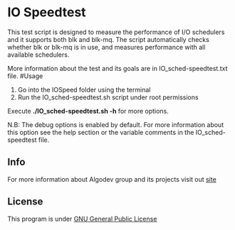 # IO Speedtest
This test script is designed to measure the performance of I/O
schedulers and it supports both blk and blk-mq. The script automatically
checks whether blk or blk-mq is in use, and measures performance
with all available schedulers.

More information about the test and its goals are in IO_sched-speedtest.txt file.
#Usage
1. Go into the IOSpeed folder using the terminal
2. Run the IO_sched-speedtest.sh script under root permissions

Execute **./IO_sched-speedtest.sh -h** for more options.

N.B: The debug options is enabled by default. For more information
about this option see the help section or the variable comments in
the IO_sched-speedtest file.

##  Info
For more information about Algodev group and its projects visit out [site](http://algo.ing.unimo.it/algodev/projects.php)
## License
This program is under [GNU General Public License](https://www.gnu.org/licenses/gpl-3.0-standalone.html)
